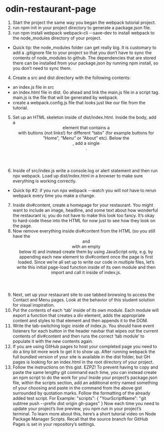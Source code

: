 
# odin-restaurant-page

1. Start the project the same way you began the webpack tutorial project.
2. run npm init in your project directory to generate a package.json file.
3. run npm install webpack webpack-cli --save-dev to install webpack to the node_modules directory of your project.
  * Quick tip: the node_modules folder can get really big. It is customary to add a .gitignore file to your project so that you don’t have to sync the contents of node_modules to github. The dependencies that are stored there can be installed from your package.json by running npm install, so you don’t need to sync them.
4. Create a src and dist directory with the following contents:
  * an index.js file in src
  * an index.html file in dist. Go ahead and link the main.js file in a script tag. main.js is the file that will be generated by webpack.
  * create a webpack.config.js file that looks just like our file from the tutorial.
5. Set up an HTML skeleton inside of dist/index.html. Inside the body, add a <header> element that contains a <nav> with buttons (not links!) for different “tabs” (for example buttons for “Home”, “Menu” or “About” etc). Below the <header>, add a single <div id="content">.
6. Inside of src/index.js write a console.log or alert statement and then run npx webpack. Load up dist/index.html in a browser to make sure everything is working correctly.
  * Quick tip #2: if you run npx webpack --watch you will not have to rerun webpack every time you make a change.
7. Inside div#content, create a homepage for your restaurant. You might want to include an image, headline, and some text about how wonderful the restaurant is; you do not have to make this look too fancy. It’s okay to hard-code these into the HTML for now just to see how they look on the page.
8. Now remove everything inside div#content from the HTML (so you still have the <header> and <nav> with an empty <div id="content"> below it) and instead create them by using JavaScript only, e.g. by appending each new element to div#content once the page is first loaded. Since we’re all set up to write our code in multiple files, let’s write this initial page-load function inside of its own module and then import and call it inside of index.js.
9. Next, set up your restaurant site to use tabbed browsing to access the Contact and Menu pages. Look at the behavior of this student solution for visual inspiration.
10. Put the contents of each ‘tab’ inside of its own module. Each module will export a function that creates a div element, adds the appropriate content and styles to that element and then appends it to the DOM.
11. Write the tab-switching logic inside of index.js. You should have event listeners for each button in the header navbar that wipes out the current contents of div#content and then runs the correct ‘tab module’ to populate it with the new contents again.
12. If you are using GitHub pages to host your completed page you need to do a tiny bit more work to get it to show up. After running webpack the full bundled version of your site is available in the dist folder, but GH pages is looking for an index.html in the root directory of your project.
13. Follow the instructions on this gist. EZPZ!
To prevent having to copy and paste the same lengthy git command each time, you can instead create an npm script to do the work for you!
Inside your project’s package.json file, within the scripts section, add an additional entry named something of your choosing and paste in the command from the above gist surrounded by quotation marks. Follow the formatting of the already added test script.
For Example:
"scripts": { "YourScriptName": "git subtree push --prefix dist origin gh-pages" }
Now each time you need to update your project’s live preview, you npm run <YourScriptName> in your project’s terminal.
To learn more about this, here’s a short tutorial video on Node Package Manager Scripts.
Recall that the source branch for GitHub Pages is set in your repository’s settings.